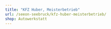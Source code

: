 ```yaml
---
title: "KFZ Huber, Meisterbetrieb"
url: /seeon-seebruck/kfz-huber-meisterbetrieb/
shop: Autowerkstatt
---
```


